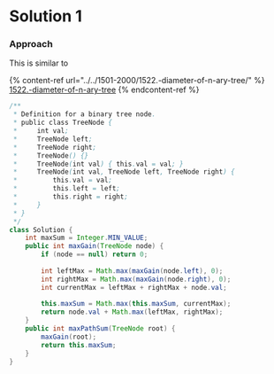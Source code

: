 # Solution 1

### Approach

This is similar to&#x20;

{% content-ref url="../../1501-2000/1522.-diameter-of-n-ary-tree/" %}
[1522.-diameter-of-n-ary-tree](../../1501-2000/1522.-diameter-of-n-ary-tree/)
{% endcontent-ref %}

```java
/**
 * Definition for a binary tree node.
 * public class TreeNode {
 *     int val;
 *     TreeNode left;
 *     TreeNode right;
 *     TreeNode() {}
 *     TreeNode(int val) { this.val = val; }
 *     TreeNode(int val, TreeNode left, TreeNode right) {
 *         this.val = val;
 *         this.left = left;
 *         this.right = right;
 *     }
 * }
 */
class Solution {
    int maxSum = Integer.MIN_VALUE;
    public int maxGain(TreeNode node) {
        if (node == null) return 0;
        
        int leftMax = Math.max(maxGain(node.left), 0);
        int rightMax = Math.max(maxGain(node.right), 0);
        int currentMax = leftMax + rightMax + node.val;
        
        this.maxSum = Math.max(this.maxSum, currentMax);
        return node.val + Math.max(leftMax, rightMax);
    }
    public int maxPathSum(TreeNode root) {
        maxGain(root);
        return this.maxSum;
    }
}
```

